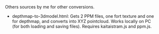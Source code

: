 Others sources by me for other conversions.

 - depthmap-to-3dmodel.html:  Gets 2 PPM files, one fort texture and one for depthmap, and converts into XYZ pointcloud. Works locally on PC (for both loading and saving files). Requires kaitaistram.js and ppm.js.
